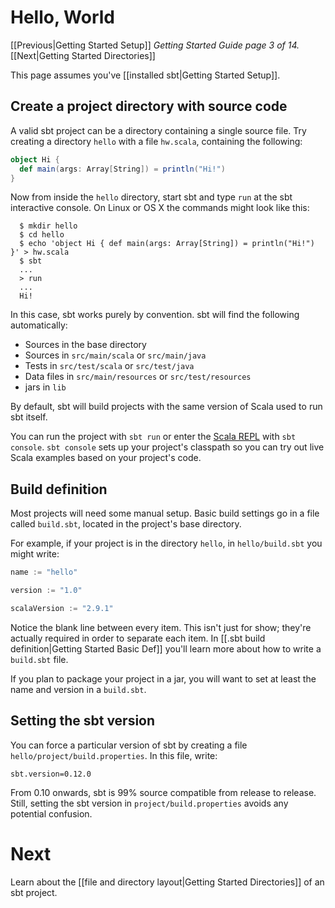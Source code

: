 # Hello, World

[[Previous|Getting Started Setup]] _Getting Started Guide page 3 of 14._ [[Next|Getting Started Directories]]

This page assumes you've [[installed sbt|Getting Started Setup]].

## Create a project directory with source code

A valid sbt project can be a directory containing a single source file. Try creating a directory `hello` with a file `hw.scala`, containing the following:

```scala
object Hi {
  def main(args: Array[String]) = println("Hi!")
}
```

Now from inside the `hello` directory, start sbt and type `run` at the sbt interactive console. On Linux or OS X the commands might look like this:

```text
  $ mkdir hello
  $ cd hello
  $ echo 'object Hi { def main(args: Array[String]) = println("Hi!") }' > hw.scala
  $ sbt
  ...
  > run
  ...
  Hi!
```

In this case, sbt works purely by convention. sbt will find the
following automatically:

 - Sources in the base directory
 - Sources in `src/main/scala` or `src/main/java`
 - Tests in `src/test/scala` or `src/test/java`
 - Data files in `src/main/resources` or `src/test/resources`
 - jars in `lib`

By default, sbt will build projects with the same version of Scala used to run sbt itself.

You can run the project with `sbt run` or enter the [Scala REPL](http://www.scala-lang.org/node/2097)
with `sbt console`. `sbt console` sets up your project's classpath so you can
try out live Scala examples based on your project's code.

## Build definition

Most projects will need some manual setup. Basic build settings go
in a file called `build.sbt`, located in the project's base directory.

For example, if your project is in the directory `hello`, in `hello/build.sbt` you might write:

```scala
name := "hello"

version := "1.0"

scalaVersion := "2.9.1"
```

Notice the blank line between every item.  This isn't just for show; they're actually required in order to separate each item.  In [[.sbt build definition|Getting Started Basic Def]] you'll learn more about how to write a `build.sbt` file.

If you plan to package your project in a jar, you will want to set at least
the name and version in a `build.sbt`.

## Setting the sbt version

You can force a particular version of sbt by creating a file `hello/project/build.properties`.
In this file, write:

```text
sbt.version=0.12.0
```

From 0.10 onwards, sbt is 99% source compatible from release to release. Still,
setting the sbt version in `project/build.properties` avoids any potential
confusion.

# Next

Learn about the [[file and directory layout|Getting Started Directories]] of an sbt project.

